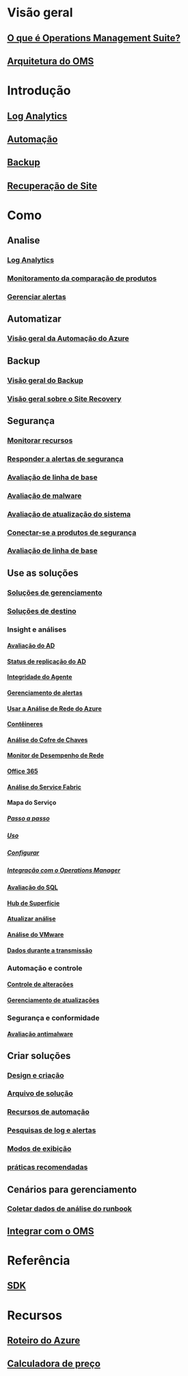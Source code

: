 # Visão geral
## [O que é Operations Management Suite?](operations-management-suite-overview.md)
## [Arquitetura do OMS](operations-management-suite-architecture.md)

# Introdução
## [Log Analytics](../log-analytics/log-analytics-get-started.md)
## [Automação](../automation/automation-offering-get-started.md)
## [Backup](../backup/backup-introduction-to-azure-backup.md)
## [Recuperação de Site](../site-recovery/site-recovery-overview.md)


# Como

## Analise
### [Log Analytics](../log-analytics/log-analytics-overview.md?toc=%2fazure%2foperations-management-suite%2ftoc.json)
### [Monitoramento da comparação de produtos](operations-management-suite-monitoring-product-comparison.md)
### [Gerenciar alertas](operations-management-suite-monitoring-alerts.md)
## Automatizar
### [Visão geral da Automação do Azure](../automation/automation-intro.md?toc=%2fazure%2foperations-management-suite%2ftoc.json)

## Backup
### [Visão geral do Backup](../backup/backup-introduction-to-azure-backup.md?toc=%2fazure%2foperations-management-suite%2ftoc.json)
### [Visão geral sobre o Site Recovery](../site-recovery/site-recovery-overview.md?toc=%2fazure%2foperations-management-suite%2ftoc.json)

## Segurança
### [Monitorar recursos](oms-security-monitoring-resources.md)
### [Responder a alertas de segurança](oms-security-responding-alerts.md)
### [Avaliação de linha de base](oms-security-baseline.md)
### [Avaliação de malware](../log-analytics/log-analytics-malware.md?toc=%2fazure%2foperations-management-suite%2ftoc.json)
### [Avaliação de atualização do sistema](../log-analytics/log-analytics-system-update.md?toc=%2fazure%2foperations-management-suite%2ftoc.json)
### [Conectar-se a produtos de segurança](oms-security-connect-products.md)
### [Avaliação de linha de base](oms-security-web-baseline-assessment.md)

## Use as soluções
### [Soluções de gerenciamento](operations-management-suite-solutions.md)
### [Soluções de destino](operations-management-suite-solution-targeting.md)
### Insight e análises
#### [Avaliação do AD](../log-analytics/log-analytics-ad-assessment.md?toc=%2fazure%2foperations-management-suite%2ftoc.json)
#### [Status de replicação do AD](../log-analytics/log-analytics-ad-replication-status.md?toc=%2fazure%2foperations-management-suite%2ftoc.json)
#### [Integridade do Agente](oms-solution-agenthealth.md)
#### [Gerenciamento de alertas](../log-analytics/log-analytics-solution-alert-management.md?toc=%2fazure%2foperations-management-suite%2ftoc.json)
#### [Usar a Análise de Rede do Azure](../log-analytics/log-analytics-azure-networking-analytics.md?toc=%2fazure%2foperations-management-suite%2ftoc.json)
#### [Contêineres](../log-analytics/log-analytics-containers.md?toc=%2fazure%2foperations-management-suite%2ftoc.json)
#### [Análise do Cofre de Chaves](../log-analytics/log-analytics-azure-key-vault.md?toc=%2fazure%2foperations-management-suite%2ftoc.json)
#### [Monitor de Desempenho de Rede](../log-analytics/log-analytics-network-performance-monitor.md?toc=%2fazure%2foperations-management-suite%2ftoc.json)
#### [Office 365](oms-solution-office-365.md)
#### [Análise do Service Fabric](../log-analytics/log-analytics-service-fabric.md?toc=%2fazure%2foperations-management-suite%2ftoc.json)
#### Mapa do Serviço
##### [Passo a passo](operations-management-suite-walkthrough-servicemap.md)
##### [Uso](operations-management-suite-service-map.md)
##### [Configurar](operations-management-suite-service-map-configure.md)
##### [Integração com o Operations Manager](operations-management-suite-service-map-scom.md)
#### [Avaliação do SQL](../log-analytics/log-analytics-sql-assessment.md?toc=%2fazure%2foperations-management-suite%2ftoc.json)
#### [Hub de Superfície](../log-analytics/log-analytics-surface-hubs.md?toc=%2fazure%2foperations-management-suite%2ftoc.json)
#### [Atualizar análise](https://technet.microsoft.com/itpro/windows/deploy/manage-windows-upgrades-with-upgrade-analytics?f=255&MSPPError=-2147217396)
#### [Análise do VMware](../log-analytics/log-analytics-vmware.md?toc=%2fazure%2foperations-management-suite%2ftoc.json)
#### [Dados durante a transmissão](../log-analytics/log-analytics-wire-data.md?toc=%2fazure%2foperations-management-suite%2ftoc.json)
### Automação e controle
#### [Controle de alterações](../log-analytics/log-analytics-change-tracking.md?toc=%2fazure%2foperations-management-suite%2ftoc.json)
#### [Gerenciamento de atualizações](oms-solution-update-management.md)
### Segurança e conformidade
#### [Avaliação antimalware](../log-analytics/log-analytics-malware.md?toc=%2fazure%2foperations-management-suite%2ftoc.json)

## Criar soluções
### [Design e criação](operations-management-suite-solutions-creating.md)
### [Arquivo de solução](operations-management-suite-solutions-solution-file.md)
### [Recursos de automação](operations-management-suite-solutions-resources-automation.md)
### [Pesquisas de log e alertas](operations-management-suite-solutions-resources-searches-alerts.md)
### [Modos de exibição](operations-management-suite-solutions-resources-views.md)
### [práticas recomendadas](operations-management-suite-solutions-best-practices.md)

## Cenários para gerenciamento
### [Coletar dados de análise do runbook](operations-management-suite-runbook-datacollect.md)

## [Integrar com o OMS](operations-management-suite-integration.md)

# Referência
## [SDK](operations-management-suite-sdk.md)

# Recursos
## [Roteiro do Azure](https://azure.microsoft.com/roadmap/)
## [Calculadora de preço](https://azure.microsoft.com/pricing/calculator/)
